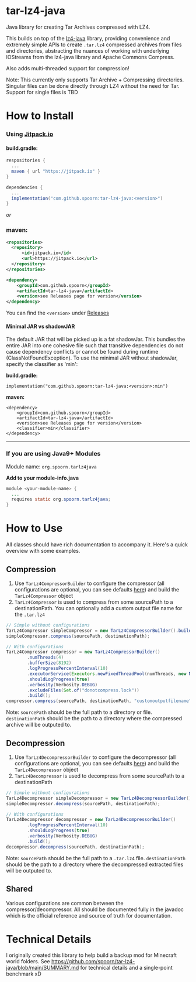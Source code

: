 # tar-lz4-java
Java library for creating Tar Archives compressed with LZ4.  

This builds on top of the [lz4-java](https://github.com/lz4/lz4-java) library, providing convenience and extremely simple APIs to create `.tar.lz4` compressed archives from files and directories, abstracting the nuances of working with underlying IOStreams from the lz4-java library  and Apache Commons Compress.

Also adds multi-threaded support for compression!

Note: This currently only supports Tar Archive + Compressing directories.  Singular files can be done directly through LZ4 without the need for Tar.  Support for single files is TBD

# How to Install

### Using <u>Jitpack.io</u>

#### build.gradle:

```groovy
respositories {
  ...
  maven { url "https://jitpack.io" }
}

dependencies {
  ...
  implementation("com.github.spoorn:tar-lz4-java:<version>")
}
```

_or_

### maven:

```xml
<repositories>
  <repository>
      <id>jitpack.io</id>
      <url>https://jitpack.io</url>
  </repository>
</repositories>

<dependency>
    <groupId>com.github.spoorn</groupId>
    <artifactId>tar-lz4-java</artifactId>
    <version>see Releases page for version</version>
</dependency>
```

You can find the `<version>` under [Releases](https://github.com/spoorn/tar-lz4-java/releases)

#### Minimal JAR vs shadowJAR

The default JAR that will be picked up is a fat shadowJar.  This bundles the entire JAR into one cohesive file such that transitive dependencies do not cause dependency conflicts or cannot be found during runtime (ClassNotFoundException).  To use the minimal JAR without shadowJar, specify the classifier as 'min':

__build.gradle:__

```
implementation("com.github.spoorn:tar-lz4-java:<version>:min")
```

__maven:__
```
<dependency>
    <groupId>com.github.spoorn</groupId>
    <artifactId>tar-lz4-java</artifactId>
    <version>see Releases page for version</version>
    <classifier>min</classifier>
</dependency>
```


---

### If you are using Java9+ Modules

Module name: `org.spoorn.tarlz4java`

__Add to your module-info.java__

```java
module <your-module-name> {
  ...
  requires static org.spoorn.tarlz4java;
}
```

# How to Use

All classes should have rich documentation to accompany it.  Here's a quick overview with some examples.

## Compression

1. Use `TarLz4CompressorBuilder` to configure the compressor (all configurations are optional, you can see defaults [here](https://github.com/spoorn/tar-lz4-java/blob/main/tar-lz4-java/src/main/java/org/spoorn/tarlz4java/api/TarLz4CompressorBuilder.java#L13)) and build the `TarLz4Compressor` object
2. `TarLz4Compressor` is used to compress from some sourcePath to a destinationPath.  You can optionally add a custom output file name for the `.tar.lz4`

```java
// Simple without configurations
TarLz4Compressor simpleCompressor = new TarLz4CompressorBuilder().build();
simpleCompressor.compress(sourcePath, destinationPath);

// With configurations
TarLz4Compressor compressor = new TarLz4CompressorBuilder()
        .numThreads(4)
        .bufferSize(8192)
        .logProgressPercentInterval(10)
        .executorService(Executors.newFixedThreadPool(numThreads, new NamedThreadFactory("MyThreadPool")))
        .shouldLogProgress(true)
        .verbosity(Verbosity.DEBUG)
        .excludeFiles(Set.of("donotcompress.lock"))
        .build();
compressor.compress(sourcePath, destinationPath, "customoutputfilename");
```

Note: `sourcePath` should be the full path to a directory or file.  `destinationPath` should be the path to a directory where the compressed archive will be outputed to.

## Decompression

1. Use `TarLz4DecompressorBuilder` to configure the decompressor (all configurations are optional, you can see defaults [here](https://github.com/spoorn/tar-lz4-java/blob/main/tar-lz4-java/src/main/java/org/spoorn/tarlz4java/api/TarLz4DecompressorBuilder.java#L10)) and build the `TarLz4Decompressor` object
2. `TarLz4Decompressor` is used to decompress from some sourcePath to a destinationPath

```java
// Simple without configurations
TarLz4Decompressor simpleDecompressor = new TarLz4DecompressorBuilder().build();
simpleDecompressor.decompress(sourcePath, destinationPath);

// With configurations
TarLz4Decompressor decompressor = new TarLz4DecompressorBuilder()
        .logProgressPercentInterval(10)
        .shouldLogProgress(true)
        .verbosity(Verbosity.DEBUG)
        .build();
decompressor.decompress(sourcePath, destinationPath);
```

Note: `sourcePath` should be the full path to a `.tar.lz4` file.  `destinationPath` should be the path to a directory where the decompressed extracted files will be outputed to.

## Shared

Various configurations are common between the compressor/decompressor.  All should be documented fully in the javadoc which is the official reference and source of truth for documentation.


# Technical Details

I originally created this library to help build a backup mod for Minecraft world folders.  See https://github.com/spoorn/tar-lz4-java/blob/main/SUMMARY.md for technical details and a single-point benchmark xD
